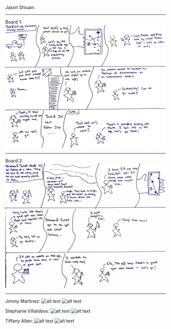 Jason Shiuan:
***
Board 1:
![alt text][JasonSB1]
***
Board 2:
![alt text][JasonSB2]
***

Jimmy Martinez:
![alt text][JimmySB1]
![alt text][JimmySB2]

Stephanie Villalobos:
![alt text][StephSB1]
![alt text][StephSB2]

Tiffany Allen:
![alt text][TiffanySB1]
![alt text][TiffanySB2]

[JasonSB1]: images/JackJill.jpg "Jason's StoryBoard 1"
[JasonSB2]: images/BromeoJuliet.jpg "Jason's StoryBoard 2"
[JimmySB1]: LINKGOESHERE "Jimmy's StoryBoard 1"
[JimmySB2]: LINKGOESHERE "Jimmy's StoryBoard 2"
[StephSB1]: LINKGOESHERE "Stephanie's StoryBoard 1"
[StephSB2]: LINKGOESHERE "Stephanie's StoryBoard 2"
[TiffanySB1]: LINKGOESHERE "Tiffany's StoryBoard 1"
[TiffanySB2]: LINKGOESHERE "Tiffany's StoryBoard 2"


